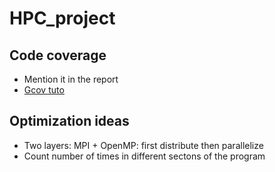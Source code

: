 # HPC_project

## Code coverage
* Mention it in the report
* [Gcov tuto](https://emblddedinn.xyz/articles/tutorial/test-coverage-analysis-with-gcov/) 

## Optimization ideas
* Two layers: MPI + OpenMP: first distribute then parallelize
* Count number of times in different sectons of the program

